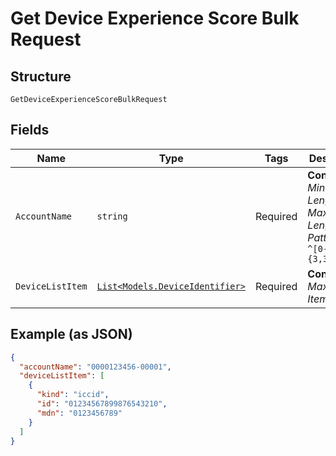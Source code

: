 
# Get Device Experience Score Bulk Request

## Structure

`GetDeviceExperienceScoreBulkRequest`

## Fields

| Name | Type | Tags | Description |
|  --- | --- | --- | --- |
| `AccountName` | `string` | Required | **Constraints**: *Minimum Length*: `3`, *Maximum Length*: `32`, *Pattern*: `^[0-9-]{3,32}$` |
| `DeviceListItem` | [`List<Models.DeviceIdentifier>`](../../doc/models/device-identifier.md) | Required | **Constraints**: *Maximum Items*: `100` |

## Example (as JSON)

```json
{
  "accountName": "0000123456-00001",
  "deviceListItem": [
    {
      "kind": "iccid",
      "id": "01234567899876543210",
      "mdn": "0123456789"
    }
  ]
}
```

